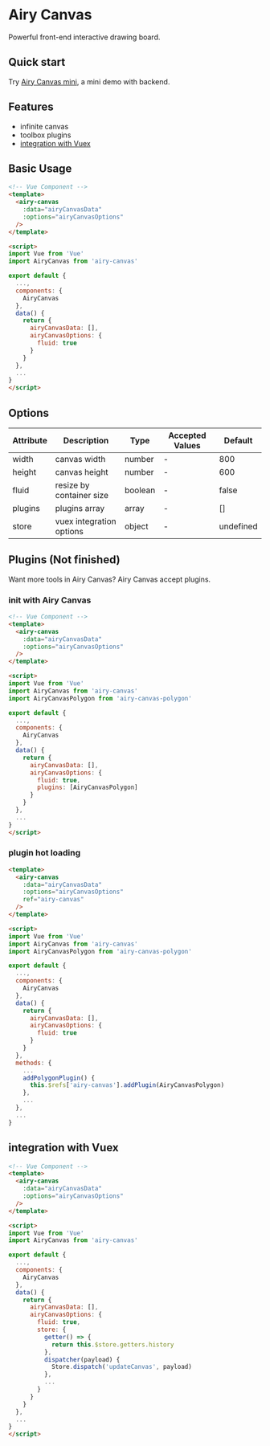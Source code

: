 # Airy Canvas

Powerful front-end interactive drawing board.

## Quick start

Try [Airy Canvas mini](https://github.com/Airyworks/airy-canvas), a mini demo with backend.

## Features
- infinite canvas
- toolbox plugins
- [integration with Vuex](#integration-with-Vuex)

## Basic Usage
```html
<!-- Vue Component -->
<template>
  <airy-canvas
    :data="airyCanvasData"
    :options="airyCanvasOptions"
  />
</template>

<script>
import Vue from 'Vue'
import AiryCanvas from 'airy-canvas'

export default {
  ...,
  components: {
    AiryCanvas
  },
  data() {
    return {
      airyCanvasData: [],
      airyCanvasOptions: {
        fluid: true
      }
    }
  },
  ...
}
</script>
```

## Options

| Attribute  | Description | Type | Accepted Values | Default |
| - | - | - | - | - |
| width  | canvas width | number | - | 800 |
| height  | canvas height | number | - | 600 |
| fluid  | resize by container size | boolean | - | false |
| plugins  | plugins array | array | - | [] |
| store  | vuex integration options | object | - | undefined |

## Plugins (Not finished)
Want more tools in Airy Canvas? Airy Canvas accept plugins.

### init with Airy Canvas

```html
<!-- Vue Component -->
<template>
  <airy-canvas
    :data="airyCanvasData"
    :options="airyCanvasOptions"
  />
</template>

<script>
import Vue from 'Vue'
import AiryCanvas from 'airy-canvas'
import AiryCanvasPolygon from 'airy-canvas-polygon'

export default {
  ...,
  components: {
    AiryCanvas
  },
  data() {
    return {
      airyCanvasData: [],
      airyCanvasOptions: {
        fluid: true,
        plugins: [AiryCanvasPolygon]
      }
    }
  },
  ...
}
</script>
```

### plugin hot loading

```html
<template>
  <airy-canvas
    :data="airyCanvasData"
    :options="airyCanvasOptions"
    ref="airy-canvas"
  />
</template>

<script>
import Vue from 'Vue'
import AiryCanvas from 'airy-canvas'
import AiryCanvasPolygon from 'airy-canvas-polygon'

export default {
  ...,
  components: {
    AiryCanvas
  },
  data() {
    return {
      airyCanvasData: [],
      airyCanvasOptions: {
        fluid: true
      }
    }
  },
  methods: {
    ...
    addPolygonPlugin() {
      this.$refs['airy-canvas'].addPlugin(AiryCanvasPolygon)
    },
    ...
  },
  ...
}
```

## integration with Vuex

```html
<!-- Vue Component -->
<template>
  <airy-canvas
    :data="airyCanvasData"
    :options="airyCanvasOptions"
  />
</template>

<script>
import Vue from 'Vue'
import AiryCanvas from 'airy-canvas'

export default {
  ...,
  components: {
    AiryCanvas
  },
  data() {
    return {
      airyCanvasData: [],
      airyCanvasOptions: {
        fluid: true,
        store: {
          getter() => {
            return this.$store.getters.history
          },
          dispatcher(payload) {
            Store.dispatch('updateCanvas', payload)
          },
          ...
        }
      }
    }
  },
  ...
}
</script>
```
